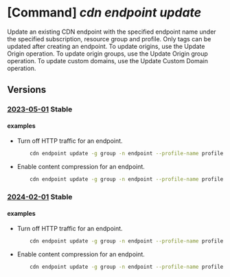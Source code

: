 # [Command] _cdn endpoint update_

Update an existing CDN endpoint with the specified endpoint name under the specified subscription, resource group and profile. Only tags can be updated after creating an endpoint. To update origins, use the Update Origin operation. To update origin groups, use the Update Origin group operation. To update custom domains, use the Update Custom Domain operation.

## Versions

### [2023-05-01](/Resources/mgmt-plane/L3N1YnNjcmlwdGlvbnMve30vcmVzb3VyY2Vncm91cHMve30vcHJvdmlkZXJzL21pY3Jvc29mdC5jZG4vcHJvZmlsZXMve30vZW5kcG9pbnRzL3t9/2023-05-01.xml) **Stable**

<!-- mgmt-plane /subscriptions/{}/resourcegroups/{}/providers/microsoft.cdn/profiles/{}/endpoints/{} 2023-05-01 -->

#### examples

- Turn off HTTP traffic for an endpoint.
    ```bash
        cdn endpoint update -g group -n endpoint --profile-name profile --no-http
    ```

- Enable content compression for an endpoint.
    ```bash
        cdn endpoint update -g group -n endpoint --profile-name profile --enable-compression
    ```

### [2024-02-01](/Resources/mgmt-plane/L3N1YnNjcmlwdGlvbnMve30vcmVzb3VyY2Vncm91cHMve30vcHJvdmlkZXJzL21pY3Jvc29mdC5jZG4vcHJvZmlsZXMve30vZW5kcG9pbnRzL3t9/2024-02-01.xml) **Stable**

<!-- mgmt-plane /subscriptions/{}/resourcegroups/{}/providers/microsoft.cdn/profiles/{}/endpoints/{} 2024-02-01 -->

#### examples

- Turn off HTTP traffic for an endpoint.
    ```bash
        cdn endpoint update -g group -n endpoint --profile-name profile --no-http
    ```

- Enable content compression for an endpoint.
    ```bash
        cdn endpoint update -g group -n endpoint --profile-name profile --enable-compression
    ```
